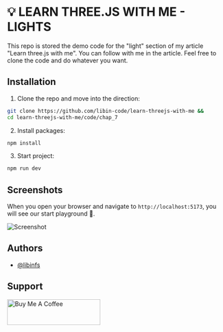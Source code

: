 # 💡 LEARN THREE.JS WITH ME - LIGHTS

This repo is stored the demo code for the "light" section of my article "Learn three.js with me". You can follow with me in the article.
Feel free to clone the code and do whatever you want.


## Installation

1. Clone the repo and move into the direction:

```sh
git clone https://github.com/libin-code/learn-threejs-with-me &&
cd learn-threejs-with-me/code/chap_7
```

2. Install packages:

```sh
npm install
```

3. Start project:

```sh
npm run dev
```
    
## Screenshots

When you open your browser and navigate to `http://localhost:5173`, you will see our start playground 🙌.

![Screenshot](https://i.328888.xyz/2023/03/31/iw8fwL.jpeg)


## Authors

- [@libinfs](https://github.com/libin-code)

## Support

<a href="https://www.buymeacoffee.com/libinfs" target="_blank"><img src="https://cdn.buymeacoffee.com/buttons/v2/default-yellow.png" alt="Buy Me A Coffee" style="height: 60px !important;width: 217px !important;" ></a>
